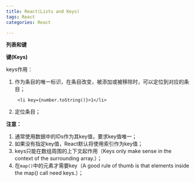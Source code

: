 ```yaml
---
title: React(Lists and Keys)  
tags: React  
categories: React  

---
```


**列表和键**



**键(Keys)**  

keys作用：  

1. 作为条目的唯一标识，在条目改变，被添加或被移除时，可以定位到对应的条目；

		<li key={number.toString()}>1</li>
	 
2. 定位条目；
		
	 
**注意：**

1. 通常使用数据中的IDs作为其key值，要求key值唯一；
2. 如果没有指定key值，React默认将使用索引作为key值；
3. keys只能在数组周围的上下文起作用（Keys only make sense in the context of the surrounding array.）；
4. 在`map()`中的元素才需要key（A good rule of thumb is that elements inside the map() call need keys.）；



